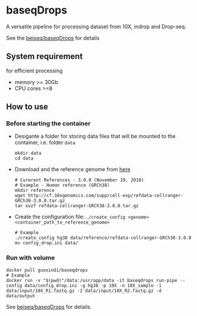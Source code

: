 # baseqDrops
A versatile pipeline for processing dataset from 10X, indrop and Drop-seq.

See the [beiseq/baseqDrops](https://github.com/beiseq/baseqDrops) for details

## System requirement
for efficient processing

* memory >= 30Gb 
* CPU cores >=8 

## How to use
### Before starting the container
+ Desigante a folder for storing data files that will be mounted to the container, i.e. folder `data`
  ```
  mkdir data
  cd data
  ```
+ Download and the reference genome from [here](https://support.10xgenomics.com/single-cell-gene-expression/software/downloads/latest)
  ```
  # Curerent References - 3.0.0 (November 19, 2018)
  # Example - Human reference (GRCh38) 
  mkdir reference
  wget http://cf.10xgenomics.com/supp/cell-exp/refdata-cellranger-GRCh38-3.0.0.tar.gz
  tar xvzf refdata-cellranger-GRCh38-3.0.0.tar.gz
  ```
+ Create the configuration file: `./create_config <genome> <container_path_to_reference_genome>`
  ```
  # Example
  ./create_config hg38 data/reference/refdata-cellranger-GRCh38-3.0.0
  mv config_drop.ini data/
  ```
### Run with volume 
  ```
  docker pull guoxindi/baseqdrops
  # Example 
  docker run -v "$(pwd)"/data:/usr/app/data -it baseqdrops run-pipe --config data/config_drop.ini -g hg38 -p 10X -n 10X_sample -1 data/input/10X_R1.fastq.gz -2 data/input/10X_R2.fastq.gz -d data/output
  ```
  See [beiseq/baseqDrops](https://github.com/beiseq/baseqDrops) for details.
